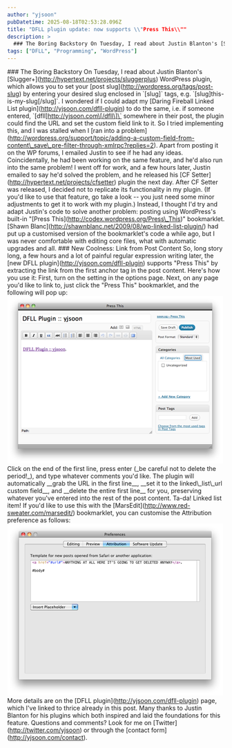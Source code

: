 ```yaml
---
author: "yjsoon"
pubDatetime: 2025-08-18T02:53:28.096Z
title: "DFLL plugin update: now supports \\"Press This\\""
description: >
  ### The Boring Backstory On Tuesday, I read about Justin Blanton's [Slugger+](http://hypertext.net/projects/sluggerplus) WordPress plugin, which allo...
tags: ["DFLL", "Programming", "WordPress"]
---
```






\### The Boring Backstory On Tuesday, I read about Justin Blanton's \[Slugger+\](http://hypertext.net/projects/sluggerplus) WordPress plugin, which allows you to set your \[post slug\](http://wordpress.org/tags/post-slug) by entering your desired slug enclosed in \`\[slug\]\` tags, e.g. \`\[slug\]this-is-my-slug\[/slug\]\`. I wondered if I could adapt my \[Daring Fireball Linked List plugin\](http://yjsoon.com/dfll-plugin) to do the same, i.e. if someone entered, \`\[dfll\]http://yjsoon.com\[/dfll\]\` somewhere in their post, the plugin could find the URL and set the custom field link to it. So I tried implementing this, and I was stalled when I \[ran into a problem\](http://wordpress.org/support/topic/adding-a-custom-field-from-content\_save\_pre-filter-through-xmlrpc?replies=2). Apart from posting it on the WP forums, I emailed Justin to see if he had any ideas. Coincidentally, he had been working on the same feature, and he'd also run into the same problem! I went off for work, and a few hours later, Justin emailed to say he'd solved the problem, and he released his \[CF Setter\](http://hypertext.net/projects/cfsetter) plugin the next day. After CF Setter was released, I decided not to replicate its functionality in my plugin. (If you'd like to use that feature, go take a look -- you just need some minor adjustments to get it to work with my plugin.) Instead, I thought I'd try and adapt Justin's code to solve another problem: posting using WordPress's built-in "\[Press This\](http://codex.wordpress.org/Press\_This)" bookmarklet. \[Shawn Blanc\](http://shawnblanc.net/2009/08/wp-linked-list-plugin/) had put up a customised version of the bookmarklet's code a while ago, but I was never comfortable with editing core files, what with automatic upgrades and all. ### New Coolness: Link from Post Content So, long story long, a few hours and a lot of painful regular expression writing later, the \[new DFLL plugin\](http://yjsoon.com/dfll-plugin) supports "Press This" by extracting the link from the first anchor tag in the post content. Here's how you use it: First, turn on the setting in the options page. Next, on any page you'd like to link to, just click the "Press This" bookmarklet, and the following will pop up: ![Screen shot 2011 03 31 at PM 08 15 13](public/images/2011/03/Screen-shot-2011-03-31-at-PM-08.15.13.png) Click on the end of the first line, press enter (\_be careful not to delete the period!\_), and type whatever comments you'd like. The plugin will automatically \_\_grab the URL in the first line\_\_, \_\_set it to the linked\\\_list\\\_url custom field\_\_, and \_\_delete the entire first line\_\_ for you, preserving whatever you've entered into the rest of the post content. Ta-da! Linked list item! If you'd like to use this with the \[MarsEdit\](http://www.red-sweater.com/marsedit/) bookmarklet, you can customise the Attribution preference as follows: ![Screen shot 2011 03 31 at PM 08 25 09](public/images/2011/03/Screen-shot-2011-03-31-at-PM-08.25.09.png) More details are on the \[DFLL plugin\](http://yjsoon.com/dfll-plugin) page, which I've linked to thrice already in this post. Many thanks to Justin Blanton for his plugins which both inspired and laid the foundations for this feature. Questions and comments? Look for me on \[Twitter\](http://twitter.com/yjsoon) or through the \[contact form\](http://yjsoon.com/contact).